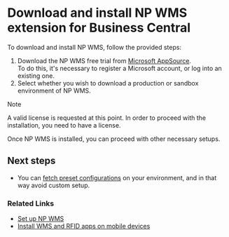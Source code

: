 # Download and install NP WMS extension for Business Central

To download and install NP WMS, follow the provided steps:

1. Download the NP WMS free trial from [Microsoft AppSource](https://appsource.microsoft.com/en-us/product/dynamics-365-business-central/PUBID.navipartner%7CAID.np-wms%7CPAPPID.051deebc-1c74-4d44-8e6c-e910c3855c25).       
   To do this, it's necessary to register a Microsoft account, or log into an existing one.
2. Select whether you wish to download a production or sandbox environment of NP WMS.

> [!Note]
> A valid license is requested at this point. In order to proceed with the installation, you need to have a license.

Once NP WMS is installed, you can proceed with other necessary setups. 
## Next steps

- You can [fetch preset configurations](fetch-setup-data.md) on your environment, and in that way avoid custom setup. 

### Related Links

- [Set up NP WMS](../reference/cs-setup.md)
- [Install WMS and RFID apps on mobile devices](install-mobile-apps.md)
